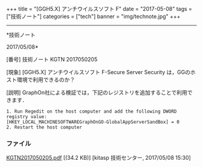 ﻿+++
title = "[GGH5.X] アンチウイルスソフト F"
date = "2017-05-08"
tags = ["技術ノート"]
categories = ["tech"]
banner = "img/technote.jpg"
+++

-----------------------------------------------------------------------------------------------------------------------------

*技術ノート

2017/05/08*


[番号]
技術ノート KGTN 2017050205

[現象]
[GGH5.X] アンチウイルスソフト F-Secure Server Security
は，GGのホスト環境で利用できるのか？

[説明]
GraphOn社による検証では，下記のレジストリを追加することで利用できます．

    1. Run Regedit on the host computer and add the following DWORD registry value:
    [HKEY_LOCAL_MACHINESOFTWAREGraphOnGO-GlobalAppServerSandBox] = 0
    2. Restart the host computer


### ファイル

 
 


[KGTN2017050205.pdf](http://techreport.kitasp.net/attachments/download/3574/KGTN2017050205.pdf)
 [(34.2 KB)] [kitasp 技術センター, 2017/05/08
15:30]


 


 

